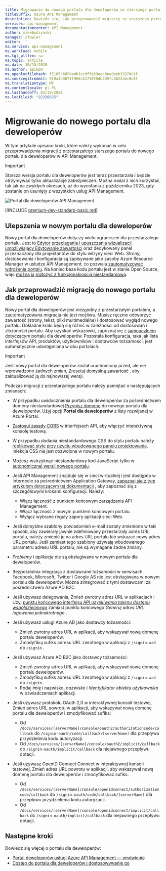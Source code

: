 ```yaml
---
title: Migrowanie do nowego portalu dla deweloperów ze starszego portalu dla deweloperów
titleSuffix: Azure API Management
description: Dowiedz się, jak przeprowadzić migrację ze starszego portalu dla deweloperów do nowego portalu dla deweloperów w API Management.
services: api-management
documentationcenter: API Management
author: mikebudzynski
manager: cfowler
editor: ''
ms.service: api-management
ms.workload: mobile
ms.tgt_pltfrm: na
ms.topic: article
ms.date: 10/15/2020
ms.author: apimpm
ms.openlocfilehash: f5105c685de4b3ccdffe69eec8ee8eeb32976c1f
ms.sourcegitcommit: 910a1a38711966cb171050db245fc3b22abc8c5f
ms.translationtype: MT
ms.contentlocale: pl-PL
ms.lasthandoff: 03/19/2021
ms.locfileid: "92326025"
---
```

# <a name="migrate-to-the-new-developer-portal"></a>Migrowanie do nowego portalu dla deweloperów

W tym artykule opisano kroki, które należy wykonać w celu przeprowadzenia migracji z przestarzałego starszego portalu do nowego portalu dla deweloperów w API Management.

> [!IMPORTANT]
> Starsza wersja portalu dla deweloperów jest teraz przestarzała i będzie otrzymywać tylko aktualizacje zabezpieczeń. Można nadal z nich korzystać, tak jak na zwykłych okresach, aż do wycofania z października 2023, gdy zostanie on usunięty z wszystkich usług API Management.

![Portal dla deweloperów API Management](media/api-management-howto-developer-portal/cover.png)

[!INCLUDE [premium-dev-standard-basic.md](../../includes/api-management-availability-premium-dev-standard-basic.md)]

## <a name="improvements-in-new-developer-portal"></a>Ulepszenia w nowym portalu dla deweloperów

Nowy portal dla deweloperów dotyczy wielu ograniczeń dla przestarzałego portalu. Jest to [Edytor przeciągania i upuszczania wizualizacji umożliwiający Edytowanie zawartości](api-management-howto-developer-portal-customize.md) oraz dedykowany panel przeznaczony dla projektantów do stylu witryny sieci Web. Strony, dostosowania i konfiguracja są zapisywane jako zasoby Azure Resource Manager w usłudze API Management, co pozwala [zautomatyzować wdrożenia portalu](api-management-howto-developer-portal.md#automate). Na koniec baza kodu portalu jest w stanie Open Source, więc [można ją rozłożyć z funkcjonalnością niestandardową](api-management-howto-developer-portal.md#managed-vs-self-hosted).

## <a name="how-to-migrate-to-new-developer-portal"></a>Jak przeprowadzić migrację do nowego portalu dla deweloperów

Nowy portal dla deweloperów jest niezgodny z przestarzałym portalem, a zautomatyzowana migracja nie jest możliwa. Musisz ręcznie odtworzyć zawartość (strony, tekst, pliki multimedialne) i dostosować wygląd nowego portalu. Dokładne kroki będą się różnić w zależności od dostosowań i złożoności portalu. Aby uzyskać wskazówki, zapoznaj się z [samouczkiem](api-management-howto-developer-portal-customize.md) dotyczącym portalu dla deweloperów. Pozostała konfiguracja, taka jak lista interfejsów API, produktów, użytkowników i dostawców tożsamości, jest automatycznie udostępniana w obu portalach.

> [!IMPORTANT]
> Jeśli nowy portal dla deweloperów został uruchomiony przed, ale nie wprowadzono żadnych zmian, [Zresetuj domyślną zawartość](api-management-howto-developer-portal.md#preview-to-ga) , aby zaktualizować ją do najnowszej wersji.

Podczas migracji z przestarzałego portalu należy pamiętać o następujących zmianach:

- W przypadku uwidocznienia portalu dla deweloperów za pośrednictwem domeny niestandardowej [Przypisz domenę](configure-custom-domain.md) do nowego portalu dla deweloperów. Użyj opcji **Portal dla deweloperów** z listy rozwijanej w Azure Portal.
- [Zastosuj zasady CORS](api-management-howto-developer-portal.md#cors) w interfejsach API, aby włączyć interaktywną konsolę testową.
- W przypadku dodania niestandardowego CSS do stylu portalu należy [replikować style przy użyciu wbudowanego panelu projektowania](api-management-howto-developer-portal-customize.md). Iniekcja CSS nie jest dozwolona w nowym portalu.
- Możesz wstrzyknąć niestandardowy kod JavaScript tylko w [autonomicznej wersji nowego portalu](api-management-howto-developer-portal.md#managed-vs-self-hosted).
- Jeśli API Management znajduje się w sieci wirtualnej i jest dostępna w Internecie za pośrednictwem Application Gateway, [zapoznaj się z tym artykułem dotyczącym tej dokumentacji](api-management-howto-integrate-internal-vnet-appgateway.md) , aby zapoznać się z szczegółowymi krokami konfiguracji. Należy:

    - Włącz łączność z punktem końcowym zarządzania API Management.
    - Włącz łączność z nowym punktem końcowym portalu.
    - Wyłącz wybrane reguły zapory aplikacji sieci Web.

- Jeśli domyślne szablony powiadomień e-mail zostały zmienione w taki sposób, aby zawierały jawnie zdefiniowany przestarzały adres URL portalu, należy zmienić je na adres URL portalu lub wskazać nowy adres URL portalu. Jeśli zamiast tego szablony używają wbudowanego parametru adresu URL portalu, nie są wymagane żadne zmiany.
- *Problemy* i *aplikacje* nie są obsługiwane w nowym portalu dla deweloperów.
- Bezpośrednia integracja z dostawcami tożsamości w serwisach Facebook, Microsoft, Twitter i Google AS nie jest obsługiwana w nowym portalu dla deweloperów. Można zintegrować z tymi dostawcami za pośrednictwem Azure AD B2C.
- Jeśli używasz delegowania, Zmień zwrotny adres URL w aplikacjach i Użyj [punktu końcowego interfejsu API *uzyskiwania tokenu dostępu współdzielonego*](/rest/api/apimanagement/2019-12-01/user/getsharedaccesstoken) zamiast punktu końcowego *Generuj adres URL logowania jednokrotnego* .
- Jeśli używasz usługi Azure AD jako dostawcy tożsamości:

    - Zmień zwrotny adres URL w aplikacji, aby wskazywał nową domenę portalu deweloperów.
    - Zmodyfikuj sufiks adresu URL zwrotnego w aplikacji z `/signin-aad` do `/signin` .

- Jeśli używasz Azure AD B2C jako dostawcy tożsamości:

    - Zmień zwrotny adres URL w aplikacji, aby wskazywał nową domenę portalu deweloperów.
    - Zmodyfikuj sufiks adresu URL zwrotnego w aplikacji z `/signin-aad` do `/signin` .
    - Podaj *imię* i nazwisko, *nazwisko* i *Identyfikator obiektu użytkownika* w oświadczeniach aplikacji.

- Jeśli używasz protokołu OAuth 2,0 w interaktywnej konsoli testowej, Zmień adres URL powrotu w aplikacji, aby wskazywał nową domenę portalu dla deweloperów i zmodyfikować sufiks:

    - Od `/docs/services/[serverName]/console/oauth2/authorizationcode/callback` do `/signin-oauth/code/callback/[serverName]` dla przepływu przydzielenia kodu autoryzacji.
    - Od `/docs/services/[serverName]/console/oauth2/implicit/callback` do `/signin-oauth/implicit/callback` dla niejawnego przepływu dotacji.
- Jeśli używasz OpenID Connect Connect w interaktywnej konsoli testowej, Zmień adres URL powrotu w aplikacji, aby wskazywał nową domenę portalu dla deweloperów i zmodyfikować sufiks:

    - Od `/docs/services/[serverName]/console/openidconnect/authorizationcode/callback` do `/signin-oauth/code/callback/[serverName]` dla przepływu przydzielenia kodu autoryzacji.
    - Od `/docs/services/[serverName]/console/openidconnect/implicit/callback` do `/signin-oauth/implicit/callback` dla niejawnego przepływu dotacji.

## <a name="next-steps"></a>Następne kroki

Dowiedz się więcej o portalu dla deweloperów:

- [Portal deweloperów usługi Azure API Management — omówienie](api-management-howto-developer-portal.md)
- [Dostęp do portalu dla deweloperów i dostosowywanie go](api-management-howto-developer-portal-customize.md)